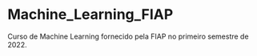 # Machine_Learning_FIAP

Curso de Machine Learning fornecido pela FIAP no primeiro semestre de 2022.
